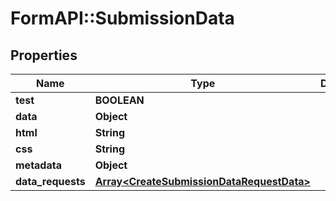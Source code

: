 # FormAPI::SubmissionData

## Properties
Name | Type | Description | Notes
------------ | ------------- | ------------- | -------------
**test** | **BOOLEAN** |  | [optional] 
**data** | **Object** |  | 
**html** | **String** |  | [optional] 
**css** | **String** |  | [optional] 
**metadata** | **Object** |  | [optional] 
**data_requests** | [**Array&lt;CreateSubmissionDataRequestData&gt;**](CreateSubmissionDataRequestData.md) |  | [optional] 


